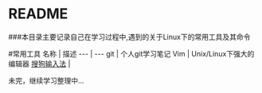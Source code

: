 # README


###本目录主要记录自己在学习过程中,遇到的关于Linux下的常用工具及其命令



#常用工具
 名称 | 描述 
--- | --- 
git | 个人git学习笔记
Vim | Unix/Linux下强大的编辑器
[搜狗输入法](http://www.jianshu.com/p/8e870f68e487) |

未完，继续学习整理中...
